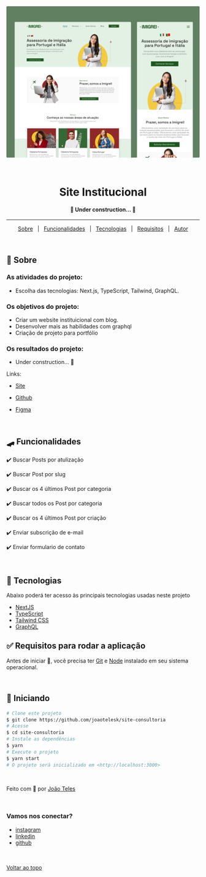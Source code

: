 <div align="center" id="top">
  <img src="./public/Thumbnail.png" alt="Thumbnail do site" />

&#xa0;

</div>

<h1 align="center">Site Institucional</h1>

<h4 align="center">
	🚧   Under construction...  🚧
</h4>
<hr>

<p align="center">
  <a href="#-sobre">Sobre</a> &#xa0; | &#xa0;
  <a href="#-funcionalidades">Funcionalidades</a> &#xa0; | &#xa0;
  <a href="#-tecnologias">Tecnologias</a> &#xa0; | &#xa0;
  <a href="#-requisitos-para-rodar-a-aplicação">Requisitos</a> &#xa0; | &#xa0;
  <a href="https://github.com/joaotelesk" target="_blank">Autor</a>
</p>

<br>

## 🧠 Sobre

### As atividades do projeto:

- Escolha das tecnologias: Next.js, TypeScript, Tailwind, GraphQL.

### Os objetivos do projeto:

- Criar um website instituicional com blog.
- Desenvolver mais as habilidades com graphql
- Criação de projeto para portfólio

### Os resultados do projeto:

- Under construction... 🚧

<!-- - O projeto resultou em um website pessoal funcional que atende aos seus requisitos.
- Disponibilizar o código-fonte e do layout do website pessoal no GitHub e no Linkedin, para contribuiu comunidade de programação, permitindo que outros desenvolvedores possam se inspirar e aprender com o meu trabalho. -->

Links:

- [Site](https://site-consultoria-ecru.vercel.app/)
- [Github](https://github.com/joaotelesk/site-consultoria)
- [Figma](https://www.figma.com/file/S4GHwiUZtcG9eHlrCiJNRP/Site---Imigrei?t=EeCajIjeREel6I8W-7)

  <br/>

## 🛹 Funcionalidades

✔️ Buscar Posts por atulização

✔️ Buscar Post por slug

✔️ Buscar os 4 últimos Post por categoria

✔️ Buscar todos os Post por categoria

✔️ Buscar os 4 últimos Post por criação

✔️ Enviar subscrição de e-mail

✔️ Enviar formulario de contato

<br/>

## 🚀 Tecnologias

Abaixo poderá ter acesso às principais tecnologias usadas neste projeto

- [NextJS](https://nextjs.org/)
- [TypeScript](https://www.typescriptlang.org/)
- [Tailwind CSS](https://tailwindcss.com/)
- [GraphQL](https://graphql.org/)

## ✅ Requisitos para rodar a aplicação

Antes de iniciar 🏁, você precisa ter [Git](https://git-scm.com) e [Node](https://nodejs.org/en/) instalado em seu sistema operacional.

<br/>

## 🏁 Iniciando

```bash
# Clone este projeto
$ git clone https://github.com/joaotelesk/site-consultoria
# Acesse
$ cd site-consultoria
# Instale as dependências
$ yarn
# Execute o projeto
$ yarn start
# O projeto será inicializado em <http://localhost:3000>
```

<br/>

Feito com 💜 por <a href="https://github.com/joaotelesk" target="_blank">João Teles</a>

&#xa0;

### Vamos nos conectar?

- [instagram](https://www.instagram.com/jaootelesk)
- [linkedin](www.linkedin.com/in/joaotelesk)
- [github](https://github.com/joaotelesk)

<br />
<br />
<a href="#top">Voltar ao topo</a>
